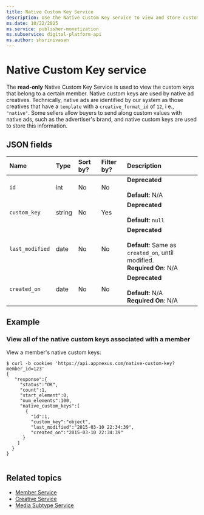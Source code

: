 ```yaml
---
title: Native Custom Key Service
description: Use the Native Custom Key service to view and store custom key values for members' ads with a creative format ID of 12.
ms.date: 10/22/2025
ms.service: publisher-monetization
ms.subservice: digital-platform-api
ms.author: shsrinivasan
---
```


# Native Custom Key service

The **read-only** Native Custom Key Service is used to view the custom keys that belong to a certain member. Native custom keys are used by native ad creatives. Technically, native ads are identified by our system as those creatives that have a `template` with a `creative_format_id` of `12`, i e., `"native"`. Some sellers allow buyers to send along custom values with native ads, such as the advertiser's brand, and native custom keys are used to store this information.

## JSON fields

| Name | Type | Sort by? | Filter by? | Description |
|:---|:---|:---|:---|:---|
| `id` | int | No | No | **Deprecated**<br><br>**Default**: N/A<br> |
| `custom_key` | string | No | Yes | **Deprecated**<br><br>**Default**: `null`<br> |
| `last_modified` | date | No | No | **Deprecated**<br><br>**Default**: Same as `created_on`, until modified.<br>**Required On**: N/A |
| `created_on` | date | No | No | **Deprecated**<br><br>**Default**: N/A<br>**Required On**: N/A |

## Example

### View all of the native custom keys associated with a member

View a member's native custom keys:

```
$ curl -b cookies 'https://api.appnexus.com/native-custom-key?member_id=123'
{
   "response":{
     "status":"OK",
     "count":1,
     "start_element":0,
     "num_elements":100,
     "native_custom_keys":[
       {
         "id":1,
         "custom_key":"object",
         "last_modified":"2015-03-10 22:34:39",
         "created_on":"2015-03-10 22:34:39" 
      }
    ]
  }
}
      
```

## Related topics

- [Member Service](./member-service.md)
- [Creative Service](./creative-service.md)
- [Media Subtype Service](./media-subtype-service.md)
